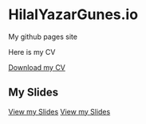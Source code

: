 # HilalYazarGunes.io
My github pages site

Here is my CV

[Download my CV](HilalCV.pdf)



## My Slides

[View my Slides](hw10.pdf)
[View my Slides](CV.html)


